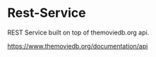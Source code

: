 # Rest-Service

REST Service built on top of themoviedb.org api.

https://www.themoviedb.org/documentation/api
